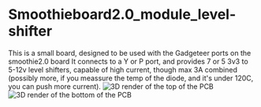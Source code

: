 # Smoothieboard2.0_module_level-shifter
This is a small board, designed to be used with the Gadgeteer ports on the smoothie2.0 board
It connects to a Y or P port, and provides 7 or 5 3v3 to 5-12v level shifters, capable of high current, though max 3A combined (possibly more, if you meassure the temp of the diode, and it's under 120C, you can push more current).
![3D render of the top of the PCB](https://github.com/Smoothieware/Smoothieboard2/raw/master/extensions/level-shifter/3D-render-top.png)
![3D render of the bottom of the PCB](https://github.com/Smoothieware/Smoothieboard2/raw/master/extensions/level-shifter/3D-render-bot.png)
